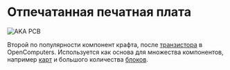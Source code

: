 # Отпечатанная печатная плата

![AKA PCB](oredict:oc:materialCircuitBoardPrinted)

Второй по популярности компонент крафта, после [транзистора](transistor.md) в OpenComputers. Используется как основа для множества компонентов, например [карт](card.md) и большого количества [блоков](../block/index.md).
